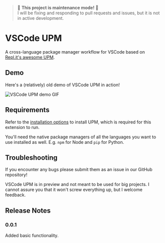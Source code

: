 > 🚧 **This project is maintenance mode!** 🚧  
> I will be fixing and responding to pull requests and issues, but it is not in active development.

# VSCode UPM

A cross-language package manager workflow for VSCode based on [Repl.it's awesome UPM](https://repl.it/site/blog/upm).

## Demo

Here's a (relatively) old demo of VSCode UPM in action!

![VSCode UPM demo GIF](https://please.dont-hack.me/7tofdvflk6pkk.gif)

## Requirements

Refer to the [installation options](https://github.com/replit/upm#installation) to install UPM, which is required for this extension to run.

You'll need the native package managers of all the languages you want to use installed as well. E.g. `npm` for Node and `pip` for Python.

## Troubleshooting

If you encounter any bugs please submit them as an issue in our GitHub repository!

VSCode UPM is in preview and not meant to be used for big projects. I cannot assure you that it won't screw everything up, but I welcome feedback.

## Release Notes

### 0.0.1

Added basic functionality.
